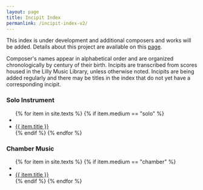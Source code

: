 ```yaml
---
layout: page
title: Incipit Index
permanlink: /incipit-index-v2/
---
```

This index is under development and additional composers and works will be added. Details about this project are available on this [page](https://annakijas1.github.io/rebalancing-music-canon/about/).

Composer's names appear in alphabetical order and are organized chronologically by century of their birth. Incipits are transcribed from scores housed in the Lilly Music Library, unless otherwise noted. Incipits are being added regularly and there may be titles in the index that do not yet have a corresponding incipit.

<div class="toc">

<h3>Solo Instrument</h3>
    <ul class="texts">
    {% for item in site.texts %}
      {% if item.medium == "solo" %}
          <li class="text-author">
          <li class="text-title">
          <a href="{{ site.baseurl }}{{ item.url }}">
        {{ item.title }} 
            </a>
    </li>
      {% endif %}
    {% endfor %}
</ul>

<h3>Chamber Music</h3>
    <ul class="texts">
    {% for item in site.texts %}
      {% if item.medium == "chamber" %}
         <li class="text-author">
        <li class="text-title">
          <a href="{{ site.baseurl }}{{ item.url }}">
        {{ item.title }}
              </a>
    </li>
      {% endif %}
    {% endfor %}
</ul>


</div>
